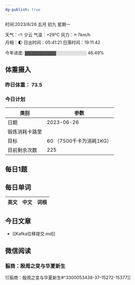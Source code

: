 ```yaml
---
dg-publish: true
---
```



时间:2023/6/26 五月 初九 星期一

天气：⛅️  少云 气温：+29°C 风力：←7km/h  
月相：🌓 日出时间：05:41:21 日落时间：19:11:42

今年进度: ▓▓▓▓▓▓▓▓▓▓░░░░░░░░░░ 48.49%

## 体重摄入

### 昨日体重： 73.5
### 今日计划

| 类别           | 参数                    |
| -------------- | ----------------------- |
| 日期           | 2023-06-26               |
| 锻炼消耗卡路里 | |
| 目标           | 60      （7500千卡为消耗1KG）                |
| 目前剩余次数               |        225                  |



## 每日1题


## 每日单词

| 英文       | 中文       |词根|
| ---------- | ---------- | ---|


## 今日文章

- [[Kafka位移提交.md]]


## 微信阅读

<!-- start of weread -->

### 翦商：殷周之变与华夏新生
![[翦商：殷周之变与华夏新生#^3300053438-37-15272-15377]]

<!-- end of weread -->
